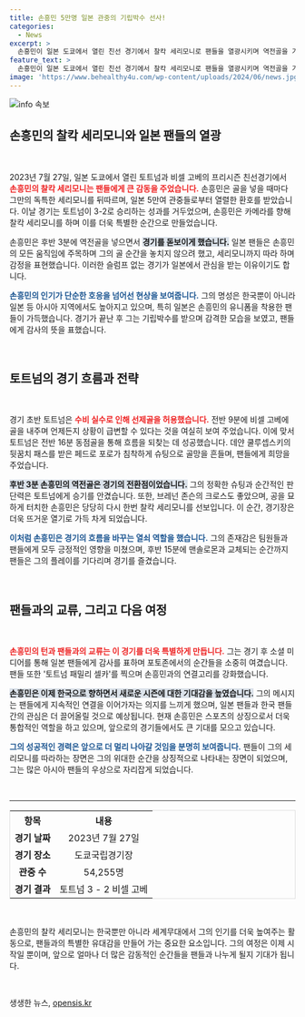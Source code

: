 ```yaml
---
title: 손흥민 5만명 일본 관중의 기립박수 선사!
categories:
  - News
excerpt: >
  손흥민이 일본 도쿄에서 열린 친선 경기에서 찰칵 세리모니로 팬들을 열광시키며 역전골을 기록했다. 5만여 관중의 열띤 환호와 함께 토트넘은 비셀 고베를 32로 이기고 성공적인 프리시즌을 마무리했다.
feature_text: >
  손흥민이 일본 도쿄에서 열린 친선 경기에서 찰칵 세리모니로 팬들을 열광시키며 역전골을 기록했다. 5만여 관중의 열띤 환호와 함께 토트넘은 비셀 고베를 32로 이기고 성공적인 프리시즌을 마무리했다.
image: 'https://www.behealthy4u.com/wp-content/uploads/2024/06/news.jpg'
---
```


<p><img src="https://www.behealthy4u.com/wp-content/uploads/2024/06/news.jpg" alt="info 속보" /></p>

<h2 data-ke-size="size26">손흥민의 찰칵 세리모니와 일본 팬들의 열광</h2>

<p data-ke-size="size16">&nbsp;</p>

<p data-ke-size="size16">2023년 7월 27일, 일본 도쿄에서 열린 토트넘과 비셀 고베의 프리시즌 친선경기에서 <b><span style="color: #ee2323;">손흥민의 찰칵 세리모니는 팬들에게 큰 감동을 주었습니다.</span></b> 손흥민은 골을 넣을 때마다 그만의 독특한 세리모니를 뒤따르며, 일본 5만여 관중들로부터 열렬한 환호를 받았습니다. 이날 경기는 토트넘이 3-2로 승리하는 성과를 거두었으며, 손흥민은 카메라를 향해 찰칵 세리모니를 하며 이를 더욱 특별한 순간으로 만들었습니다.</p>

<p data-ke-size="size16">손흥민은 후반 3분에 역전골을 넣으면서 <b><span style="background-color: #21538527;">경기를 돋보이게 했습니다.</span></b> 일본 팬들은 손흥민의 모든 움직임에 주목하며 그의 골 순간을 놓치지 않으려 했고, 세리모니까지 따라 하며 감정을 표현했습니다. 이러한 슬럼프 없는 경기가 일본에서 관심을 받는 이유이기도 합니다.</p>

<p data-ke-size="size16"><b><span style="color: #1a5490;">손흥민의 인기가 단순한 호응을 넘어선 현상을 보여줍니다.</span></b> 그의 명성은 한국뿐이 아니라 일본 등 아시아 지역에서도 높아지고 있으며, 특히 일본은 손흥민의 유니폼을 착용한 팬들이 가득했습니다. 경기가 끝난 후 그는 기립박수를 받으며 감격한 모습을 보였고, 팬들에게 감사의 뜻을 표했습니다.</p>

<p data-ke-size="size16">&nbsp;</p>

<h2 data-ke-size="size26">토트넘의 경기 흐름과 전략</h2>

<p data-ke-size="size16">&nbsp;</p>

<p data-ke-size="size16">경기 초반 토트넘은 <b><span style="color: #ee2323;">수비 실수로 인해 선제골을 허용했습니다.</span></b> 전반 9분에 비셀 고베에 골을 내주며 언제든지 상황이 급변할 수 있다는 것을 여실히 보여 주었습니다. 이에 맞서 토트넘은 전반 16분 동점골을 통해 흐름을 되찾는 데 성공했습니다. 데얀 쿨루셉스키의 뒷꿈치 패스를 받은 페드로 포로가 침착하게 슈팅으로 골망을 흔들며, 팬들에게 희망을 주었습니다.</p>

<p data-ke-size="size16"><b><span style="background-color: #21538527;">후반 3분 손흥민의 역전골은 경기의 전환점이었습니다.</span></b> 그의 정확한 슈팅과 순간적인 판단력은 토트넘에게 승기를 안겼습니다. 또한, 브레넌 존슨의 크로스도 좋았으며, 공을 묘하게 터치한 손흥민은 당당히 다시 한번 찰칵 세리모니를 선보입니다. 이 순간, 경기장은 더욱 뜨거운 열기로 가득 차게 되었습니다.</p>

<p data-ke-size="size16"><b><span style="color: #1a5490;">이처럼 손흥민은 경기의 흐름을 바꾸는 열쇠 역할을 했습니다.</span></b> 그의 존재감은 팀원들과 팬들에게 모두 긍정적인 영향을 미쳤으며, 후반 15분에 맨솔로몬과 교체되는 순간까지 팬들은 그의 플레이를 기다리며 경기를 즐겼습니다.</p>

<p data-ke-size="size16">&nbsp;</p>

<h2 data-ke-size="size26">팬들과의 교류, 그리고 다음 여정</h2>

<p data-ke-size="size16">&nbsp;</p>

<p data-ke-size="size16"><b><span style="color: #ee2323;">손흥민의 턴과 팬들과의 교류는 이 경기를 더욱 특별하게 만듭니다.</span></b> 그는 경기 후 소셜 미디어를 통해 일본 팬들에게 감사를 표하며 포토존에서의 순간들을 소중히 여겼습니다. 팬들 또한 '토트넘 패밀리 셀카'를 찍으며 손흥민과의 연결고리를 강화했습니다.</p>

<p data-ke-size="size16"><b><span style="background-color: #21538527;">손흥민은 이제 한국으로 향하면서 새로운 시즌에 대한 기대감을 높였습니다.</span></b> 그의 메시지는 팬들에게 지속적인 연결을 이어가자는 의지를 느끼게 했으며, 일본 팬들과 한국 팬들 간의 관심은 더 끌어올릴 것으로 예상됩니다. 현재 손흥민은 스포츠의 상징으로서 더욱 통합적인 역할을 하고 있으며, 앞으로의 경기들에서도 큰 기대를 모으고 있습니다.</p>

<p data-ke-size="size16"><b><span style="color: #1a5490;">그의 성공적인 경력은 앞으로 더 멀리 나아갈 것임을 분명히 보여줍니다.</span></b> 팬들이 그의 세리모니를 따라하는 장면은 그의 위대한 순간을 상징적으로 나타내는 장면이 되었으며, 그는 많은 아시아 팬들의 우상으로 자리잡게 되었습니다.</p>

<p data-ke-size="size16">&nbsp;</p>

<hr>

<table style="width: 100%; border-collapse: collapse; border: 1px solid #dddddd;">
  <tr>
    <th style="text-align: center; height: 25px;"><b>항목</b></th>
    <th style="text-align: center; height: 25px;"><b>내용</b></th>
  </tr>
  <tr>
    <td style="text-align: center; height: 17px;"><b>경기 날짜</b></td>
    <td style="text-align: center; height: 17px;">2023년 7월 27일</td>
  </tr>
  <tr>
    <td style="text-align: center; height: 17px;"><b>경기 장소</b></td>
    <td style="text-align: center; height: 17px;">도쿄국립경기장</td>
  </tr>
  <tr>
    <td style="text-align: center; height: 17px;"><b>관중 수</b></td>
    <td style="text-align: center; height: 17px;">54,255명</td>
  </tr>
  <tr>
    <td style="text-align: center; height: 17px;"><b>경기 결과</b></td>
    <td style="text-align: center; height: 17px;">토트넘 3 - 2 비셀 고베</td>
  </tr>
</table>

<p data-ke-size="size16">&nbsp;</p> 

<p data-ke-size="size16">손흥민의 찰칵 세리모니는 한국뿐만 아니라 세계무대에서 그의 인기를 더욱 높여주는 활동으로, 팬들과의 특별한 유대감을 만들어 가는 중요한 요소입니다. 그의 여정은 이제 시작일 뿐이며, 앞으로 얼마나 더 많은 감동적인 순간들을 팬들과 나누게 될지 기대가 됩니다.</p> 

<p data-ke-size="size16">&nbsp;</p>
생생한 뉴스, <a href="https://opensis.kr" rel="dofollow">opensis.kr</a>


